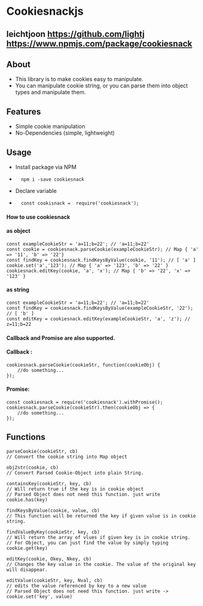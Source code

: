 # Cookiesnackjs
## leichtjoon https://github.com/lightj https://www.npmjs.com/package/cookiesnack
## About
- This library is to make cookies easy to manipulate.
- You can manipulate cookie string, or you can parse them into object types and manipulate them.

## Features
 - Simple cookie manipulation
 - No-Dependencies (simple, lightweight)

## Usage
- Install package via NPM
-       npm i -save cookiesnack
- Declare variable
-       const cookisnack =  require('cookiesnack');

#### How to use cookiesnack
#### as object
    const exampleCookieStr = 'a=11;b=22'; // 'a=11;b=22'
    const cookie = cookiesnack.parseCookie(exampleCookieStr); // Map { 'a' => '11', 'b' => '22'}
    const findKey = cookiesnack.findKeysByValue(cookie, '11'); // [ 'a' ]
    cookie.set('a','123'); // Map { 'a' => '123', 'b' => '22' }
    cookiesnack.editKey(cookie, 'a', 'x'); // Map { 'b' => '22', 'x' => '123' }
#### as string
    const exampleCookieStr = 'a=11;b=22'; // 'a=11;b=22'
    const findKey = cookiesnack.findKeysByValue(exampleCookieStr, '22'); // [ 'b' ]
    const editKey = cookiesnack.editKey(exampleCookieStr, 'a', 'z'); // z=11;b=22
#### Callback and Promise are also supported.
#### Callback :
    cookiesnack.parseCookie(cookieStr, function(cookieObj) {
        //do something...
    });
#### Promise:
    const cookiesnack = require('cookiesnack').withPromise();
    cookiesnack.parseCookie(cookieStr).then(cookieObj => {
        //do something...
    });


## Functions
    parseCookie(cookieStr, cb)
    // Convert the cookie string into Map object

    obj2str(cookie, cb)
    // Convert Parsed Cookie-Object into plain String.

    containsKey(cookieStr, key, cb)
    // Will return true if the key is in cookie object
    // Parsed Object does not need this function. just write cookie.has(key)

    findKeysByValue(cookie, value, cb)
    // This function will be returned the key if given value is in cookie string.

    findValueByKey(cookieStr, key, cb)
    // Will return the array of vlues if given key is in cookie string.
    // For Object, you can just find the value by simply typing cookie.get(key)

    editKey(cookie, Okey, Nkey, cb)
    // Changes the key value in the cookie. The value of the original key will disappear.

    editValue(cookieStr, key, Nval, cb)
    // edits the value referenced by key to a new value
    // Parsed Object does not need this function. just write -> cookie.set('key', value)
